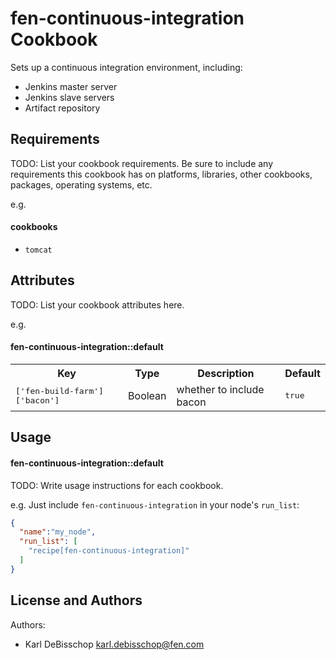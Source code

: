 fen-continuous-integration Cookbook
========================
Sets up a continuous integration environment, including:

* Jenkins master server
* Jenkins slave servers
* Artifact repository

Requirements
------------
TODO: List your cookbook requirements. Be sure to include any requirements this cookbook has on platforms, libraries, other cookbooks, packages, operating systems, etc.

e.g.
#### cookbooks
- `tomcat`

Attributes
----------
TODO: List your cookbook attributes here.

e.g.
#### fen-continuous-integration::default
<table>
  <tr>
    <th>Key</th>
    <th>Type</th>
    <th>Description</th>
    <th>Default</th>
  </tr>
  <tr>
    <td><tt>['fen-build-farm']['bacon']</tt></td>
    <td>Boolean</td>
    <td>whether to include bacon</td>
    <td><tt>true</tt></td>
  </tr>
</table>

Usage
-----
#### fen-continuous-integration::default
TODO: Write usage instructions for each cookbook.

e.g.
Just include `fen-continuous-integration` in your node's `run_list`:

```json
{
  "name":"my_node",
  "run_list": [
    "recipe[fen-continuous-integration]"
  ]
}
```


License and Authors
-------------------
Authors:
- Karl DeBisschop <karl.debisschop@fen.com>
